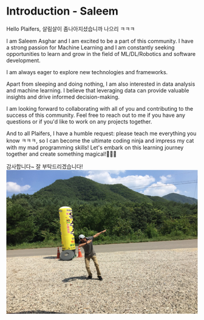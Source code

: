 # Introduction - Saleem

Hello Plaifers, 살림살이 좀나아지셨습니까 나으리 ㅋㅋㅋ

I am Saleem Asghar and I am excited to be a part of this community. I have a strong passion for Machine Learning and I am constantly seeking opportunities to learn and grow in the field of ML/DL/Robotics and software development.

I am always eager to explore new technologies and frameworks.

Apart from sleeping and doing nothing, I am also interested in data analysis and machine learning. I believe that leveraging data can provide valuable insights and drive informed decision-making.

I am looking forward to collaborating with all of you and contributing to the success of this community. Feel free to reach out to me if you have any questions or if you'd like to work on any projects together.


And to all Plaifers, I have a humble request: please teach me everything you know ㅋㅋㅋ, so I can become the ultimate coding ninja and impress my cat with my mad programming skills! Let's embark on this learning journey together and create something magical!🧙‍♂️✨

감사합니다~ 잘 부탁드리겠습니다!
![Saleem](../../../assets/ml/Saleem.jpg)
